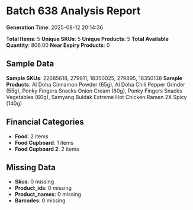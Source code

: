 # Batch 638 Analysis Report

**Generation Time**: 2025-08-12 20:14:36

**Total Items**: 5
**Unique SKUs**: 5
**Unique Products**: 5
**Total Available Quantity**: 806.00
**Near Expiry Products**: 0

## Sample Data
**Sample SKUs**: 22685618, 279911, 18350025, 279895, 18350138
**Sample Products**: Al Doha Cinnamon Powder (65g), Al Doha Chili Pepper Grinder (55g), Ponky Fingers Snacks Onion Cream (60g), Ponky Fingers Snacks Vegetables (60g), Samyang Buldak Extreme Hot Chicken Ramen 2X Spicy (140g)

## Financial Categories
- **Food**: 2 items
- **Food Cupboard**: 1 items
- **Food Cupboard 2**: 2 items

## Missing Data
- **Skus**: 0 missing
- **Product_ids**: 0 missing
- **Product_names**: 0 missing
- **Barcodes**: 0 missing
